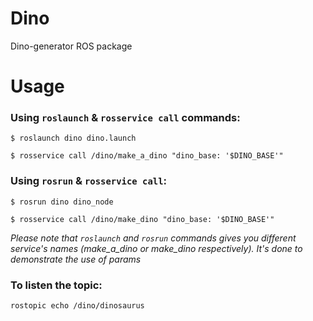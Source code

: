 # Dino
Dino-generator ROS package

# Usage

### Using `roslaunch` & `rosservice call` commands:

```
$ roslaunch dino dino.launch

$ rosservice call /dino/make_a_dino "dino_base: '$DINO_BASE'" 
```

### Using `rosrun` & `rosservice call`:

```
$ rosrun dino dino_node

$ rosservice call /dino/make_dino "dino_base: '$DINO_BASE'"
```

_Please note that `roslaunch` and `rosrun` commands gives you different service's names (make_a_dino or make_dino respectively). It's done to demonstrate the use of params_

### To listen the topic:

```
rostopic echo /dino/dinosaurus
```
